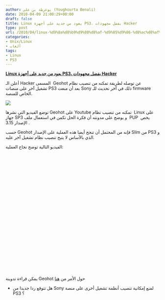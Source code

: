 ```yaml
---
author: يوغرطة بن علي (Youghourta Benali)
date: 2010-04-09 21:00:29+00:00
draft: false
title: Linux يعود من جديد على أجهزة PS3، بفضل مجهودات Hacker
type: post
url: /2010/04/linux-%d9%8a%d8%b9%d9%88%d8%af-%d9%85%d9%86-%d8%ac%d8%af%d9%8a%d8%af-%d8%b9%d9%84%d9%89-%d8%a3%d8%ac%d9%87%d8%b2%d8%a9-ps3%d8%8c-%d8%a8%d9%81%d8%b6%d9%84-%d9%85%d8%ac%d9%87%d9%88%d8%af%d8%a7%d8%aa-hac/
categories:
- Unix/Linux
- ألعاب
tags:
- Linux
- PS3
---
```


[**Linux يعود من جديد على أجهزة PS3، بفضل مجهودات Hacker**](https://www.it-scoop.com/2010/04/linux-%d9%8a%d8%b9%d9%88%d8%af-%d9%85%d9%86-%d8%ac%d8%af%d9%8a%d8%af-%d8%b9%d9%84%d9%89-%d8%a3%d8%ac%d9%87%d8%b2%d8%a9-ps3%d8%8c-%d8%a8%d9%81%d8%b6%d9%84-%d9%85%d8%ac%d9%87%d9%88%d8%af%d8%a7%d8%aa-hac/)


أعلن الـ Hacker المسمى  Geohot عن توصله لطريقة تمكنه من تنصيب نظام تشغيل آخر على منصات PS3 بعد أن منعت Sony ذلك في آخر تحديث للـ firmware الخاص للمنصة.

[![](https://www.it-scoop.com/wp-content/uploads/2010/04/linux_on_ps3.jpg)
](https://www.it-scoop.com/2010/04/linux-%d9%8a%d8%b9%d9%88%d8%af-%d9%85%d9%86-%d8%ac%d8%af%d9%8a%d8%af-%d8%b9%d9%84%d9%89-%d8%a3%d8%ac%d9%87%d8%b2%d8%a9-ps3%d8%8c-%d8%a8%d9%81%d8%b6%d9%84-%d9%85%d8%ac%d9%87%d9%88%d8%af%d8%a7%d8%aa-hac/)

توضع الفيديو التي نشرها Geohot على Youtube تمكنه من تنصيب نظام  Linux على جهاز SP3 و يوضح على مدونته أن فكرة الحل تكمن في استعمال ملف  PUP  يخص الإصدار 3.15 .

حسب Geohot فإنه من المحتمل أن تنجح أيضا هذه العملية على الإصدار Slim من PS3 و الذي بالأساس لا يتيح تنصيب نظام تشغيل آخر عليه.

الفيديو التالية توضح نجاح العملية:

<!-- more -->
<object classid="clsid:d27cdb6e-ae6d-11cf-96b8-444553540000" width="480" codebase="http://download.macromedia.com/pub/shockwave/cabs/flash/swflash.cab#version=6,0,40,0" height="385"><embed src="http://www.youtube.com/v/1-9wLWQ4-uA&hl=fr_FR&fs=1&" allowscriptaccess="always" height="385" width="480" allowfullscreen="true" type="application/x-shockwave-flash"></embed></object>

يمكن قراءة تدوينة Geohot حول الأمر من [هنا](http://geohotps3.blogspot.com/2010/04/otheros-supported-on-321oo.html)

- هل تتوقع ردا جديدا من Sony لمنع إمكانية تنصيب أنظمة تشغيل أخرى على منصة PS3 ؟
